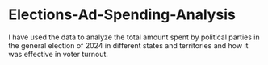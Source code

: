 # Elections-Ad-Spending-Analysis
I have used the data to analyze the total amount spent by political parties in the general election of 2024 in different states and territories and how it was effective in voter turnout.
